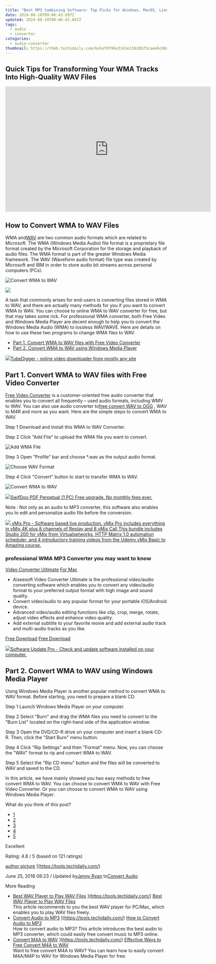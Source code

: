 ```yaml
---
title: "Best MP3 Combining Software: Top Picks for Windows, MacOS, Linux, Android & iOS Users"
date: 2024-08-18T09:06:43.697Z
updated: 2024-08-19T09:06:43.697Z
tags:
  - audio
  - converter
categories:
  - audio-converter
thumbnail: https://thmb.techidaily.com/6a5ef0f96e3143e13628bf5caeebc60a8c5be5cea41d7e7c6dca8a665b151ae2.jpg
---
```


## Quick Tips for Transforming Your WMA Tracks Into High-Quality WAV Files

<!-- affiliate ads begin -->
<a href="https://secure.2checkout.com/order/checkout.php?PRODS=2337838&QTY=1&AFFILIATE=108875&CART=1"><iframe width="640" height="390" src="https://www.youtube.com/embed/rzZwphIv4RM" title="APFill - Ink and Toner Coverage Calculator" frameborder="0" allow="accelerometer; autoplay; clipboard-write; encrypted-media; gyroscope; picture-in-picture; web-share" referrerpolicy="strict-origin-when-cross-origin" allowfullscreen></iframe></a>
<!-- affiliate ads end -->
## How to Convert WMA to WAV Files

 WMA and[WAV](https://tools.techidaily.com/) are two common audio formats which are related to Microsoft. The WMA (Windows Media Audio) file format is a proprietary file format created by the Microsoft Corporation for the storage and playback of audio files. The WMA format is part of the greater Windows Media framework. The WAV (Waveform audio format) file type was created by Microsoft and IBM in order to store audio bit streams across personal computers (PCs).

![Convert WMA to WAV](https://www.aiseesoft.com/images/resource/convert-wma-to-wav.jpg)
<!-- affiliate ads begin -->
<a href="https://shop.copernic.com/order/checkout.php?PRODS=41033095&QTY=1&AFFILIATE=108875&CART=1"><img src="https://secure.2checkout.com/images/merchant/8d30aa96e72440759f74bd2306c1fa3d/Copernic-2023-Affiliate-728x90-Advanced-3YR.png" border="0"></a>
<!-- affiliate ads end -->

 A task that commonly arises for end-users is converting files stored in WMA to WAV, and there are actually many methods for you if you want to convert WMA to WAV. You can choose to online WMA to WAV converter for free, but that may takes some rick. For professional WMA converter, both Free Video and Windows Media Player are decent enough to help you to convert the Windows Media Audio (WMA) to lossless WAV/WAVE. Here are details on how to use these two programs to change WMA files to WAV.

* [Part 1. Convert WMA to WAV files with Free Video Converter](https://tools.techidaily.com/)
* [Part 2. Convert WMA to WAV using Windows Media Player](https://tools.techidaily.com/)

<!-- affiliate ads begin -->
<a href="https://secure.2checkout.com/order/checkout.php?PRODS=4572700&QTY=1&AFFILIATE=108875&CART=1"><img src="	https://www.tubedigger.com/wp-content/uploads/2020/08/tubedigger-software-new.png" border="0">TubeDigger - online video downloader from mostly any site</a>
<!-- affiliate ads end -->
## Part 1\. Convert WMA to WAV files with Free Video Converter

[Free Video Converter](https://tools.techidaily.com/aiseesoft/video-converter-ultimate/) is a customer-oriented free audio converter that enables you to convert all frequently – used audio formats, including WMV to WAV. You can also use audio converter to[free convert WAV to OGG](https://tools.techidaily.com/) , WAV to M4R and more as you want. Here are the simple steps to convert WMA to WAV.

[](https://secure.2checkout.com/order/cart.php?PRODS=4575878&QTY=1&AFFILIATE=108875) [](https://secure.2checkout.com/order/cart.php?PRODS=4594445&QTY=1&AFFILIATE=108875)

Step 1 Download and install this WMA to WAV Converter.

Step 2 Click "Add File" to upload the WMA file you want to convert.

![Add WMA File](https://www.aiseesoft.com/images/free-video-converter/free-video-converter-interface.jpg)

Step 3 Open "Profile" bar and choose \*.wav as the output audio format.

![Choose WAV Format](https://www.aiseesoft.com/images/free-video-converter/choose-mp3-format.jpg)

Step 4 Click "Convert" button to start to transfer WMA to WAV.

![Convert WMA to WAV](https://www.aiseesoft.com/images/free-video-converter/convert-audio-file-to-mp3.jpg)
<!-- affiliate ads begin -->
<a href="https://purchase.swifdoo.com/order/checkout.php?PRODS=40002162&QTY=1&AFFILIATE=108875&CART=1"><img src="https://secure.avangate.com/images/merchant/8b932759a5a04ddb34bf79e3f9072e4b/products/1_Product%20box%20white-1024x1024.png" border="0">SwifDoo PDF Perpetual (1 PC) Free upgrade. No monthly fees ever. 
</a>
<!-- affiliate ads end -->

Note : Not only as an audio to MP3 converter, this software also enables you to edit and personalize audio file before the conversion.

<!-- affiliate ads begin -->
<a href="https://secure.2checkout.com/order/checkout.php?PRODS=30901410&QTY=1&AFFILIATE=108875&CART=1"> <img src="https://secure.avangate.com/images/merchant/ce9a6fb2becc2d235e62b125e9260102/products/copy_1_copy_vMixCallScreenshot1-large.jpg" border="0"> vMix Pro - Software based live production. vMix Pro includes everything in vMix 4K plus 8 channels of Replay and 8 vMix Call 
This bundle includes Studio 200 for vMix from Virtualsetworks, HTTP Matrix 1.0 automation scheduler, and 4 introductory training videos from the Udemy vMix Basic to Amazing course. </a>
<!-- affiliate ads end -->
### professional WMA MP3 Converter you may want to know

[Video Converter Ultimate](https://tools.techidaily.com/aiseesoft/video-converter-ultimate/) [For Mac](https://tools.techidaily.com/aiseesoft/video-converter-ultimate/)

* Aiseesoft Video Converter Ultimate is the professional video/audio converting software which enables you to convert any video/audio format to your preferred output format with high image and sound quality.
* Convert video/audio to any popular format for your portable iOS/Android device.
* Advanced video/audio editing functions like clip, crop, merge, rotate, adjust video effects and enhance video quality.
* Add external subtitle to your favorite movie and add external audio track and multi-audio tracks as you like.

[Free Download](https://secure.2checkout.com/order/cart.php?PRODS=4575878&QTY=1&AFFILIATE=108875) [Free Download](https://secure.2checkout.com/order/cart.php?PRODS=4594445&QTY=1&AFFILIATE=108875)

<!-- affiliate ads begin -->
<a href="https://order.glarysoft.com/order/checkout.php?PRODS=4691139&QTY=1&AFFILIATE=108875&CART=1"><img src="https://secure.avangate.com/images/merchant/6734fa703f6633ab896eecbdfad8953a/products/SU-200-1.png" border="0">Software Update Pro - Check and update software installed on your computer. </a>
<!-- affiliate ads end -->
## Part 2\. Convert WMA to WAV using Windows Media Player

 Using Windows Media Player is another popular method to convert WMA to WAV format. Before starting, you need to prepare a blank CD.

Step 1 Launch Windows Media Player on your computer.

Step 2 Select "Burn" and drag the WMA files you need to convert to the "Burn List" located on the right-hand side of the application window.

Step 3 Open the DVD/CD-R drive on your computer and insert a blank CD-R. Then, click the "Start Burn" menu button.

Step 4 Click "Rip Settings" and then "Format" menu. Now, you can choose the "WAV" format to rip and convert WMA to WAV.

Step 5 Select the "Rip CD menu" button and the files will be converted to WAV and saved to the CD.

 In this article, we have mainly showed you two easy methods to free convert WMA to WAV. You can choose to convert WMA to WAV with Free Video Converter. Or you can choose to convert WMA to WAV using Windows Media Player.

What do you think of this post?

* [1](https://tools.techidaily.com/)
* [2](https://tools.techidaily.com/)
* [3](https://tools.techidaily.com/)
* [4](https://tools.techidaily.com/)
* [5](https://tools.techidaily.com/)

Excellent

Rating: 4.8 / 5 (based on 121 ratings)

[author picture](https://www.aiseesoft.com/images/author/jenny.png) ](https://tools.techidaily.com/)

 June 25, 2018 08:23 / Updated by[Jenny Ryan](https://tools.techidaily.com/) to[Convert Audio](https://tools.techidaily.com/)

More Reading

* [Best WAV Player to Play WAV Files](https://www.aiseesoft.com/images/more-reading/wav-player-s.jpg) ](https://tools.techidaily.com/) [Best WAV Player to Play WAV Files](https://tools.techidaily.com/)  
 This article recommends to you the best WAV player for PC/Mac, which enables you to play WAV files freely.
* [Convert Audio to MP3](https://www.aiseesoft.com/images/more-reading/convert-audio-to-mp3-s.jpg) ](https://tools.techidaily.com/) [How to Convert Audio to MP3](https://tools.techidaily.com/)  
 How to convert audio to MP3? This article introduces the best audio to MP3 converter, which could easily free convert music to MP3 online.
* [Convert M4A to WAV](https://www.aiseesoft.com/images/more-reading/how-to-convert-m4a-to-wav-s.jpg) ](https://tools.techidaily.com/) [Effective Ways to Free Convert M4A to WAV](https://tools.techidaily.com/)  
 Want to free convert M4A to WAV? You can learn how to easily convert M4A/M4P to WAV for Windows Media Player for free.

<ins class="adsbygoogle"
     style="display:block"
     data-ad-format="autorelaxed"
     data-ad-client="ca-pub-7571918770474297"
     data-ad-slot="1223367746"></ins>



<ins class="adsbygoogle"
     style="display:block"
     data-ad-client="ca-pub-7571918770474297"
     data-ad-slot="8358498916"
     data-ad-format="auto"
     data-full-width-responsive="true"></ins>



